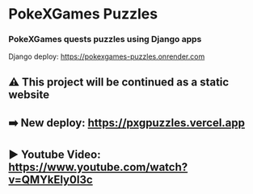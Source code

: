 # PokeXGames Puzzles

### PokeXGames quests puzzles using Django apps
Django deploy: https://pokexgames-puzzles.onrender.com

## ⚠️ This project will be continued as a static website


## ➡️ New deploy: https://pxgpuzzles.vercel.app

## ▶️ Youtube Video: https://www.youtube.com/watch?v=QMYkEly0I3c

